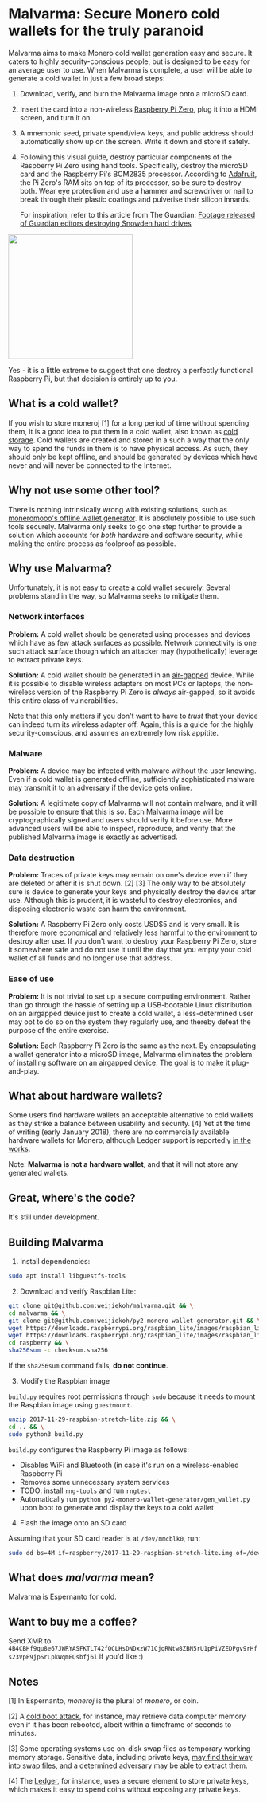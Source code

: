 # Malvarma: Secure Monero cold wallets for the truly paranoid
 
Malvarma aims to make Monero cold wallet generation easy and secure.
It caters to highly security-conscious people, but is designed to be easy for an average
user to use. When Malvarma is complete, a user will be able
to generate a cold wallet in just a few broad steps:

1. Download, verify, and burn the Malvarma image onto a microSD card.
2. Insert the card into a non-wireless
[Raspberry Pi Zero](https://www.raspberrypi.org/products/raspberry-pi-zero/),
plug it into a HDMI screen, and turn it on.
3. A mnemonic seed, private spend/view keys, and public address should
   automatically show up on the screen. Write it down and store it safely.
4. Following this visual guide, destroy particular components of the Raspberry
   Pi Zero using hand tools. Specifically, destroy the microSD card and the
   Raspberry Pi's BCM2835 processor. According to
   [Adafruit](https://cdn-learn.adafruit.com/downloads/pdf/introducing-the-raspberry-pi-zero.pdf),
   the Pi Zero's RAM sits on top of its processor, so be sure to destroy
   both. Wear eye protection and use a hammer and screwdriver or nail to
   break through their plastic coatings and pulverise their silicon innards.
   
   For inspiration, refer to this article from The Guardian:
   [Footage released of Guardian editors destroying Snowden hard drives
](https://www.theguardian.com/uk-news/2014/jan/31/footage-released-guardian-editors-snowden-hard-drives-gchq)

<img src="https://raw.githubusercontent.com/weijiekoh/malvarma/master/destroy.png" height=250 />


Yes - it is a little extreme to suggest that one destroy a perfectly functional
Raspberry Pi, but that decision is entirely up to you.

## What is a cold wallet?

If you wish to store moneroj [1] for a long period of time without spending
them, it is a good idea to put them in a cold wallet, also known as [cold
storage](https://www.investopedia.com/terms/c/cold-storage.asp). Cold wallets
are created and stored in a such a way that the only way to spend the funds in
them is to have physical access.  As such, they should only be kept offline,
and should be generated by devices which have never and will never be connected
to the Internet.

## Why not use some other tool?

There is nothing intrinsically wrong with existing solutions, such as
[moneromooo's offline wallet
generator](https://github.com/moneromooo-monero/monero-wallet-generator). It is
absolutely possible to use such tools securely. Malvarma only seeks to go
one step further to provide a solution which accounts for *both* hardware and
software security, while making the entire process as foolproof as possible.

## Why use Malvarma?

Unfortunately, it is not easy to create a cold wallet securely. Several
problems stand in the way, so Malvarma seeks to mitigate them.

### Network interfaces

**Problem:** A cold wallet should be generated using processes and
devices which have as few attack surfaces as possible. Network connectivity is one
such attack surface though which an attacker may (hypothetically) leverage to
extract private keys.

**Solution:** 
A cold wallet should be generated in an
[air-gapped](https://en.wikipedia.org/wiki/Air_gap_(networking)) device. While
it is possible to disable wireless adapters on most PCs or laptops, the
non-wireless version of the Raspberry Pi Zero is *always* air-gapped, so it
avoids this entire class of vulnerabilities.

Note that this only matters if you don't want to have to *trust* that your device
can indeed turn its wireless adapter off. Again, this is a guide for the highly
security-conscious, and assumes an extremely low risk appitite.

### Malware

**Problem:** A device may be infected with malware without the user knowing.
Even if a cold wallet is generated offline, sufficiently sophisticated malware
may transmit it to an adversary if the device gets online.

**Solution:** A legitimate copy of Malvarma will not contain malware, and it
will be possible to ensure that this is so. Each Malvarma image will be
cryptographically signed and users should verify it before use. More advanced
users will be able to inspect, reproduce, and verify that the published
Malvarma image is exactly as advertised.

### Data destruction

**Problem:** Traces of private keys may remain on one's device even if they are
deleted or after it is shut down. [2] [3] The only way to be absolutely sure is
device to generate your keys and physically destroy the device after use.
Although this is prudent, it is wasteful to destroy electronics, and disposing
electronic waste can harm the environment. 

**Solution:** A Raspberry Pi Zero only costs USD$5 and is very small. It is
therefore more economical and relatively less harmful to the environment to
destroy after use. If you don't want to destroy your Raspberry Pi Zero, store
it somewhere safe and do not use it until the day that you empty your cold
wallet of all funds and no longer use that address.

### Ease of use

**Problem:** It is not trivial to set up a secure computing environment.
Rather than go through the hassle of setting up a USB-bootable Linux
distribution on an airgapped device just to create a cold wallet, a
less-determined user may opt to do so on the system they regularly use, and
thereby defeat the purpose of the entire exercise.

**Solution:** Each Raspberry Pi Zero is the same as the next. By encapsulating
a wallet generator into a microSD image, Malvarma eliminates the problem of
installing software on an airgapped device. The goal is to make it plug-and-play.

## What about hardware wallets?

Some users find hardware wallets an acceptable alternative to cold wallets as
they strike a balance between usability and security. [4] Yet at the time of
writing (early January 2018), there are no commercially available hardware
wallets for Monero, although Ledger support is reportedly [in the
works](https://www.reddit.com/r/Monero/comments/7de2pj/ledger_hardware_wallet_monero_integration_some/).

Note: **Malvarma is not a hardware wallet**, and that it will not store any
generated wallets.

## Great, where's the code?

It's still under development.

## Building Malvarma

1) Install dependencies:

```bash
sudo apt install libguestfs-tools
```

2) Download and verify Raspbian Lite:

```bash
git clone git@github.com:weijiekoh/malvarma.git && \
cd malvarma && \
git clone git@github.com:weijiekoh/py2-monero-wallet-generator.git && \
wget https://downloads.raspberrypi.org/raspbian_lite/images/raspbian_lite-2017-12-01/2017-11-29-raspbian-stretch-lite.zip -O raspberry/2017-11-29-raspbian-stretch-lite.zip && \
wget https://downloads.raspberrypi.org/raspbian_lite/images/raspbian_lite-2017-12-01/2017-11-29-raspbian-stretch-lite.zip.sha256 -O raspberry/checksum.sha256 && \
cd raspberry && \
sha256sum -c checksum.sha256
```

If the `sha256sum` command fails, **do not continue**.

3) Modify the Raspbian image

`build.py` requires root permissions through `sudo` because it needs to mount the Raspbian image using `guestmount`.

```bash
unzip 2017-11-29-raspbian-stretch-lite.zip && \
cd .. && \
sudo python3 build.py
```

`build.py` configures the Raspberry Pi image as follows:

- Disables WiFi and Bluetooth (in case it's run on a wireless-enabled Raspberry Pi
- Removes some unnecessary system services
- TODO: install `rng-tools` and run `rngtest`
- Automatically run `python py2-monero-wallet-generator/gen_wallet.py` upon
  boot to generate and display the keys to a cold wallet 

4) Flash the image onto an SD card

Assuming that your SD card reader is at `/dev/mmcblk0`, run:

```bash
sudo dd bs=4M if=raspberry/2017-11-29-raspbian-stretch-lite.img of=/dev/mmcblk0 conv=fsync
```

## What does *malvarma* mean?

Malvarma is Espernanto for cold.

## Want to buy me a coffee?

Send XMR to
`4B4CBHf9qu8e67JWRYASFKTLT42fQCLHsDNDxzW71CjqRNtw8ZBN5rU1pPiVZEDPgv9rHfs23VpE9jpSrLpkWqmEQsbfj6i`
if you'd like :)


## Notes

[1] In Espernanto, *moneroj* is the plural of *monero*, or coin.

[2] A [cold boot attack](https://en.wikipedia.org/wiki/Cold_boot_attack), for
instance, may retrieve data computer memory even if it has been rebooted,
albeit within a timeframe of seconds to minutes.

[3] Some operating systems use on-disk swap files as temporary working memory
storage. Sensitive data, including private keys, [may find their way into swap
files](http://www.iusmentis.com/technology/encryption/crashcourse/security/),
and a determined adversary may be able to extract them.

[4] The [Ledger](https://www.ledgerwallet.com/products/ledger-nano-s), for instance,
uses a secure element to store private keys, which makes it easy to spend coins
without exposing any private keys.
